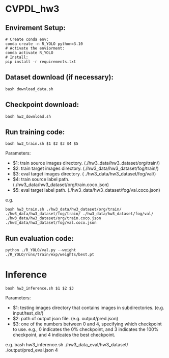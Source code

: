 # CVPDL_hw3
## Envirement Setup:
    # Create conda env:
    conda create -n R_YOLO python=3.10
    # Activate the enviorment:
    conda activate R_YOLO
    # Install:
    pip install -r requirements.txt
    
## Dataset download (if necessary):
    bash download_data.sh
    
## Checkpoint download:
    bash hw3_download.sh

## Run training code:
    bash hw3_train.sh $1 $2 $3 $4 $5
Parameters:
- $1: train source images directory. (./hw3_data/hw3_dataset/org/train/)
- $2: train target images directory. (./hw3_data/hw3_dataset/fog/train/)
- $3: eval target images directory. ( ./hw3_data/hw3_dataset/fog/val/)
- $4: train source label path. (./hw3_data/hw3_dataset/org/train.coco.json)
- $5: eval target label path. (./hw3_data/hw3_dataset/fog/val.coco.json)    

e.g.
    
    bash hw3_train.sh ./hw3_data/hw3_dataset/org/train/ ./hw3_data/hw3_dataset/fog/train/ ./hw3_data/hw3_dataset/fog/val/ ./hw3_data/hw3_dataset/org/train.coco.json ./hw3_data/hw3_dataset/fog/val.coco.json

## Run evaluation code:
    python ./R_YOLO/val.py --weight ./R_YOLO/runs/train/exp/weights/best.pt

# Inference
    bash hw3_inference.sh $1 $2 $3
Parameters:
- $1: testing images directory that contains images in subdirectories. (e.g. input/test_dir/) 
- $2: path of output json file. (e.g. output/pred.json)
- $3: one of the numbers between 0 and 4, specifying which checkpoint to use.
      e.g., 0 indicates the 0% checkpoint, and 3 indicates the 100% checkpoint, and 4 indicates the best checkpoint.

e.g.
    bash hw3_inference.sh ./hw3_data_eval/hw3_dataset/ ./output/pred_eval.json 4
